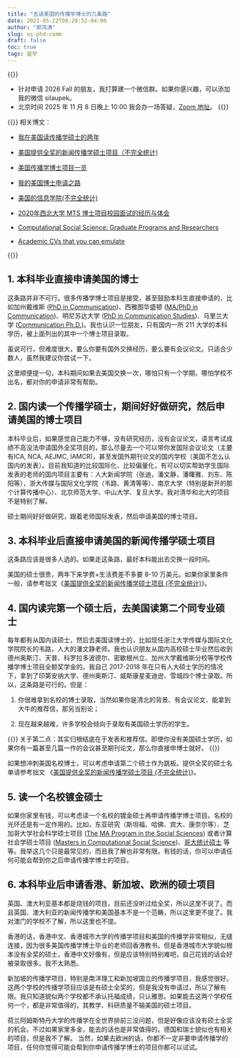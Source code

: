 ```yaml
---
title: "去读美国的传播学博士的几条路"
date: 2021-05-22T08:29:52-04:00
author: "郝鸿涛"
slug: us-phd-comm
draft: false
toc: true
tags: 留学
---
```

{{<block class="tip">}}
- 针对申请 2026 Fall 的朋友，我打算建一个微信群。如果你感兴趣，可以添加我的微信 silaupek。
- 北京时间 2025 年 11 月 8 日晚上 10:00 我会办一场答疑，[Zoom 地址](https://uwmadison.zoom.us/j/98326922955?pwd=UbhM2b5szdDCpSOCacqwru991oWOgj.1)。
{{<end>}}

{{<block class="tip">}}
相关博文：

- [我在美国读传播学硕士的两年](/cn/2021/06/15/2y/)

- [美国提供全奖的新闻传播学硕士项目（不完全统计)](/cn/2020/02/01/us-comm-ma/)

- [美国传播学博士项目一览](/cn/2021/01/10/us-comm-phd/)

- [我的美国博士申请之路](/cn/2021/05/22/my-phd-app/)

- [美国的信息学院(不完全统计)](/cn/2021/05/20/us-ischool/)

- [2020年西北大学 MTS 博士项目校园面试的经历与体会](/cn/2020/03/01/northwestern-compus-visit/)

- [Computational Social Science: Graduate Programs and Researchers](https://github.com/hongtaoh/CompSocSci)

- [Academic CVs that you can emulate](https://github.com/hongtaoh/cv_emulate)

{{<end>}}

## 1. 本科毕业直接申请美国的博士

这条路并非不可行。很多传播学博士项目是接受，甚至鼓励本科生直接申请的，比如加州戴维斯 ([PhD in Communication](https://communication.ucdavis.edu/graduate/program/doctoral-program/grad-phd-prog-intro))、西雅图华盛顿 ([MA/PhD in Communication](https://com.uw.edu/graduate/ma-phd/ma-phd-overview/))、明尼苏达大学 ([PhD in Communication Studies](https://cla.umn.edu/comm-studies/phd-communication-studies))、马里兰大学 ([Communication Ph.D.](https://communication.umd.edu/academics/graduate/PHD))。我也认识一位朋友，只有国内一所 211 大学的本科学历，被上面列出的其中一个博士项目录取。

虽说可行，但难度很大，要么你要有国外交换经历，要么要有会议论文。只适合少数人，虽然我建议你尝试一下。

这里顺便提一句，本科期间如果去美国交换一次，哪怕只有一个学期，哪怕学校不出名，都对你的申请非常有帮助。

## 2. 国内读一个传播学硕士，期间好好做研究，然后申请美国的博士项目

本科毕业后，如果感觉自己能力不够，没有研究经历，没有会议论文，语言考试成绩不高没法申请国外全奖项目的，那么尽量去一个可以带你发国际会议论文（主要有ICA, NCA, AEJMC, IAMCR)，甚至发国外期刊论文的国内学校（美国不怎么认国内的发表）。目前我知道的比较国际化、比较偏量化，有可以切实帮助学生国际发表的老师的国内项目主要有：人大新闻学院（张迪，潘文静，潘曙雅、刘东、陈阳等），浙大传媒与国际文化学院（韦路、黄清等等）、南京大学（特别是新开的那个计算传播中心）、北京师范大学、中山大学、复旦大学。我对清华和北大的项目不是特别了解。

硕士期间好好做研究，跟着老师国际发表，然后申请美国的博士项目。

## 3. 本科毕业后直接申请美国的新闻传播学硕士项目

这条路应该是很多人选的。如果走这条路，最好本科能出去交换一段时间。

美国的硕士很贵，两年下来学费+生活费差不多要 8-10 万美元。如果你家里条件一般，请参考拙文《[美国提供全奖的新闻传播学硕士项目 (不完全统计)](/cn/2020/02/01/us-comm-ma/)》。

## 4. 国内读完第一个硕士后，去美国读第二个同专业硕士

每年都有从国内读硕士，然后去美国读博士的，比如现任浙江大学传媒与国际文化学院院长的韦路，人大的潘文静老师。我也认识朋友从国内高校硕士毕业然后收到德州奥斯汀、天普、科罗拉多波德尔、密歇根州立、加州大学戴维斯分校等学校传播学博士项目全额奖学金的。我自己 2017-2018 年在只有人大硕士学历的情况下，拿到了印第安纳大学、德州奥斯汀、威斯康星麦迪逊、雪城四个博士录取。所以，这条路是可行的。但是：

  1. 你很难拿到名校的博士录取，当然如果你是清北的背景、有会议论文、能拿到大牛的推荐信，那另当别论；

  2. 现在越来越难，许多学校会倾向于录取有美国硕士学历的学生。

{{<block class="warning">}}
关于第二点：其实归根结底在于发表和推荐信。即使你没有美国硕士学历，如果你有一篇甚至几篇一作的会议甚至期刊论文，那么你直接申博士就好。
{{<end>}}

如果想冲刺美国名校博士，可以考虑申请第二个硕士作为跳板。提供全奖的硕士名单请参考拙文 《[美国提供全奖的新闻传播学硕士项目 (不完全统计)](/cn/2020/02/01/us-comm-ma/)》。

## 5. 读一个名校镀金硕士

如果你家里有钱，可以考虑读一个名校的镀金硕士再申请传播学博士项目。名校的光环还是有一定作用的。比如，东亚研究（斯坦福、哈佛、宾大、康奈尔等）、芝加哥大学社会科学硕士项目 ([The MA Program in the Social Sciences](https://mapss.uchicago.edu/)) 或者计算社会学硕士项目 ([Masters in Computational Social Science](https://macss.uchicago.edu/))、[哥大统计硕士](https://stat.columbia.edu/ma-programs/) 等等。我举这几个只是最常见的，而且我了解也非常有限。有钱的话，你可以申请任何可能会帮到你之后申请传播学博士的项目。

## 6. 本科毕业后申请香港、新加坡、欧洲的硕士项目

英国、澳大利亚基本都是烧钱的项目，目前还没听过给全奖，所以这里不说了。而且英国、澳大利亚的新闻传播学和美国基本不是一个范畴，所以这里更不提了。我对澳门的学校不了解，所以这里也不提。

香港的话，香港中文、香港城市大学的传播学项目和美国的传播学非常相似，无缝连接，因为很多美国传播学博士毕业的老师回香港教书。但是香港城市大学貌似根本没有全奖的硕士，香港中文好像有，但是应该特别特别难吧，自己花钱的话会好被录取很多。我不太熟悉。

新加坡的传播学项目，特别是南洋理工和新加坡国立的传播学项目，我感觉很好。这两个学校的传播学项目应该是有硕士全奖的，但是我没有申请过，所以了解有限。我只知道貌似两个学校都不承认托福成绩，只认雅思。如果能去这两个学校任何一个，都是非常值得的，其教学、科研质量不输美国的硕士项目。

荷兰阿姆斯特丹大学的传播学在全世界排前三没问题，但是好像应该没有硕士全奖的机会。不过如果家里多金，能去的话也是非常值得的。德国和瑞士貌似也有相关的项目，但是我不了解。 当然，如果去欧洲的话，你都不一定非要申请传播学的项目，任何你觉得可能会帮到你申请传播学博士的项目你都可以试试。